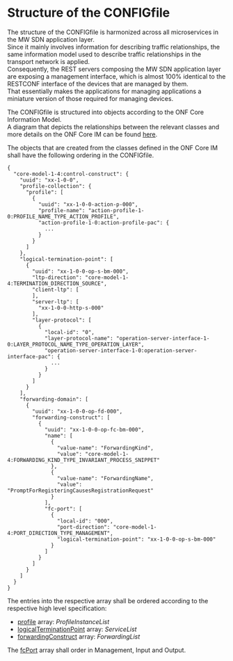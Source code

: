 # Structure of the CONFIGfile

The structure of the CONFIGfile is harmonized across all microservices in the MW SDN application layer.  
Since it mainly involves information for describing traffic relationships, the same information model used to describe traffic relationships in the transport network is applied.  
Consequently, the REST servers composing the MW SDN application layer are exposing a management interface, which is almost 100% identical to the RESTCONF interface of the devices that are managed by them.  
That essentially makes the applications for managing applications a miniature version of those required for managing devices.  

The CONFIGfile is structured into objects according to the ONF Core Information Model.  
A diagram that depicts the relationships between the relevant classes and more details on the ONF Core IM can be found [here](../../InformationModel/Overview/Overview.md).  

The objects that are created from the classes defined in the ONF Core IM shall have the following ordering in the CONFIGfile. 
```
{
  "core-model-1-4:control-construct": {
    "uuid": "xx-1-0-0",
    "profile-collection": {
      "profile": [
        {
          "uuid": "xx-1-0-0-action-p-000",
          "profile-name": "action-profile-1-0:PROFILE_NAME_TYPE_ACTION_PROFILE",
          "action-profile-1-0:action-profile-pac": {
            ...
          }
        }
      ]
    },
    "logical-termination-point": [
      {
        "uuid": "xx-1-0-0-op-s-bm-000",
        "ltp-direction": "core-model-1-4:TERMINATION_DIRECTION_SOURCE",
        "client-ltp": [
        ],
        "server-ltp": [
          "xx-1-0-0-http-s-000"
        ],
        "layer-protocol": [
          {
            "local-id": "0",
            "layer-protocol-name": "operation-server-interface-1-0:LAYER_PROTOCOL_NAME_TYPE_OPERATION_LAYER",
            "operation-server-interface-1-0:operation-server-interface-pac": {
              ...
            }
          }
        ]
      }
    ],
    "forwarding-domain": [
      {
        "uuid": "xx-1-0-0-op-fd-000",
        "forwarding-construct": [
          {
            "uuid": "xx-1-0-0-op-fc-bm-000",
            "name": [
              {
                "value-name": "ForwardingKind",
                "value": "core-model-1-4:FORWARDING_KIND_TYPE_INVARIANT_PROCESS_SNIPPET"
              },
              {
                "value-name": "ForwardingName",
                "value": "PromptForRegisteringCausesRegistrationRequest"
              }
            ],
            "fc-port": [
              {
                "local-id": "000",
                "port-direction": "core-model-1-4:PORT_DIRECTION_TYPE_MANAGEMENT",
                "logical-termination-point": "xx-1-0-0-op-s-bm-000"
              }
            ]
          }
        ]
      }
    ]
  }
}
```
The entries into the respective array shall be ordered according to the respective high level specification:  
- [profile](../../InformationModel/Profile/Profile.md) array: _ProfileInstanceList_  
- [logicalTerminationPoint](../../InformationModel/LogicalTerminationPoint/LogicalTerminationPoint.md) array: _ServiceList_  
- [forwardingConstruct](../../InformationModel/ForwardingConstruct/ForwardingConstruct.md) array: _ForwardingList_  

The [fcPort](../../InformationModel/ForwardingConstruct/ForwardingConstruct.md) array shall order in Management, Input and Output.  

